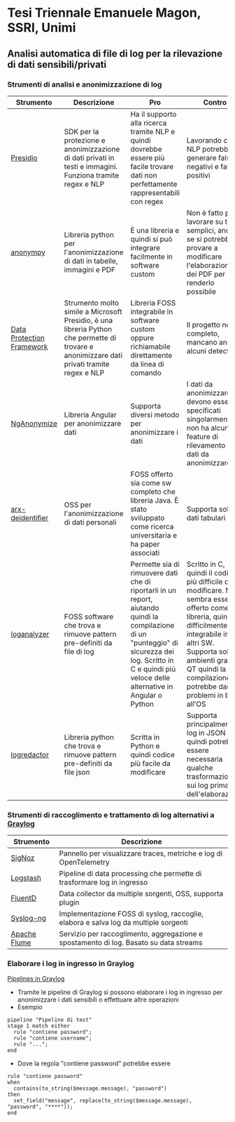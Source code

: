 # Tesi Triennale Emanuele Magon, SSRI, Unimi

## Analisi automatica di file di log per la rilevazione di dati sensibili/privati

### Strumenti di analisi e anonimizzazione di log

| Strumento                                                                        | Descrizione                                                                                                                                | Pro                                                                                                                                                                                                           | Contro                                                                                                                                                                                                                                              |
| -------------------------------------------------------------------------------- | ------------------------------------------------------------------------------------------------------------------------------------------ | ------------------------------------------------------------------------------------------------------------------------------------------------------------------------------------------------------------- | --------------------------------------------------------------------------------------------------------------------------------------------------------------------------------------------------------------------------------------------------- |
| [Presidio](https://microsoft.github.io/presidio/)                                | SDK per la protezione e anonimizzazione di dati privati in testi e immagini. Funziona tramite regex e NLP                                  | Ha il supporto alla ricerca tramite NLP e quindi dovrebbe essere più facile trovare dati non perfettamente rappresentabili con regex                                                                          | Lavorando con NLP potrebbe generare falsi negativi e falsi positivi                                                                                                                                                                                 |
| [anonympy](https://pypi.org/project/anonympy/)                                   | Libreria python per l'anonimizzazione di dati in tabelle, immagini e PDF                                                                   | È una libreria e quindi si può integrare facilmente in software custom                                                                                                                                        | Non è fatto per lavorare su testi semplici, anche se si potrebbe provare a modificare l'elaborazione dei PDF per renderlo possibile                                                                                                                 |
| [Data Protection Framework](https://github.com/thoughtworks-datakind/anonymizer) | Strumento molto simile a Microsoft Presidio, è una libreria Python che permette di trovare e anonimizzare dati privati tramite regex e NLP | Libreria FOSS integrabile in software custom oppure richiamabile direttamente da linea di comando                                                                                                             | Il progetto non è completo, mancano ancora alcuni detector                                                                                                                                                                                          |
| [NgAnonymize](https://github.com/sonbachmi/NgAnonymize)                          | Libreria Angular per anonimizzare dati                                                                                                     | Supporta diversi metodo per anonimizzare i dati                                                                                                                                                               | I dati da anonimizzare devono essere specificati singolarmente, non ha alcuna feature di rilevamento dei dati da anonimizzare                                                                                                                       |
| [arx-deidentifier](https://arx.deidentifier.org/)                                | OSS per l'anonimizzazione di dati personali                                                                                                | FOSS offerto sia come sw completo che libreria Java. È stato sviluppato come ricerca universitaria e ha paper associati                                                                                       | Supporta solo dati tabulari                                                                                                                                                                                                                         |
| [loganalyzer](https://github.com/pbek/loganalyzer)                               | FOSS software che trova e rimuove pattern pre-definiti da file di log                                                                      | Permette sia di rimuovere dati che di riportarli in un report, aiutando quindi la compilazione di un "punteggio" di sicurezza dei log. Scritto in C e quindi più veloce delle alternative in Angular o Python | Scritto in C, quindi il codice è più difficile da modificare. Non sembra essere offerto come libreria, quindi difficilmente integrabile in altri SW. Supporta solo ambienti grafici QT quindi la compilazione potrebbe dare problemi in base all'OS |
| [logredactor](https://pypi.org/project/logredactor/)                             | Libreria python che trova e rimuove pattern pre-definiti da file json                                                                      | Scritta in Python e quindi codice più facile da modificare                                                                                                                                                    | Supporta principalmente log in JSON quindi potrebbe essere necessaria qualche trasformazione sui log prima dell'elaborazione                                                                                                                        |

### Strumenti di raccoglimento e trattamento di log alternativi a [Graylog](https://graylog.org/)

| Strumento                                   | Descrizione                                                                           |
| ------------------------------------------- | ------------------------------------------------------------------------------------- |
| [SigNoz](https://signoz.io/)                | Pannello per visualizzare traces, metriche e log di OpenTelemetry                     |
| [Logstash](https://www.elastic.co/logstash) | Pipeline di data processing che permette di trasformare log in ingresso               |
| [FluentD](https://www.fluentd.org/)         | Data collector da multiple sorgenti, OSS, supporta plugin                             |
| [Syslog-ng](https://www.syslog-ng.com/)     | Implementazione FOSS di syslog, raccoglie, elabora e salva log da multiple sorgenti   |
| [Apache Flume](https://flume.apache.org/)   | Servizio per raccoglimento, aggregazione e spostamento di log. Basato su data streams |

### Elaborare i log in ingresso in Graylog

[Pipelines in Graylog](https://go2docs.graylog.org/5-0/making_sense_of_your_log_data/pipelines.html)

- Tramite le pipeline di Graylog si possono elaborare i log in ingresso per anonimizzare i dati sensibili o effettuare altre operazioni
- Esempio

```graylog
pipeline "Pipeline di test"
stage 1 match either
  rule "contiene password";
  rule "contiene username";
  rule "...";
end
```

- Dove la regola "contiene password" potrebbe essere

```graylog
rule "contiene password"
when
  contains(to_string($message.message), "password")
then
  set_field("message", replace(to_string($message.message), "password", "****"));
end
```
